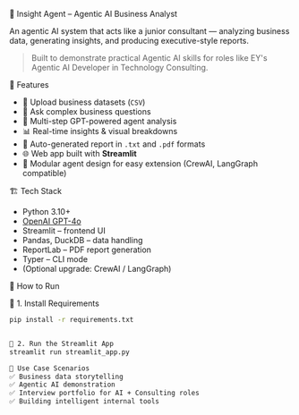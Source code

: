 🤖 Insight Agent – Agentic AI Business Analyst

An agentic AI system that acts like a junior consultant — analyzing business data, generating insights, and producing executive-style reports.

> Built to demonstrate practical Agentic AI skills for roles like EY's Agentic AI Developer in Technology Consulting.

🚀 Features

- 📁 Upload business datasets (`CSV`)
- 💬 Ask complex business questions
- 🧠 Multi-step GPT-powered agent analysis
- 📊 Real-time insights & visual breakdowns
- 📝 Auto-generated report in `.txt` and `.pdf` formats
- 🌐 Web app built with **Streamlit**
- 🧰 Modular agent design for easy extension (CrewAI, LangGraph compatible)

🏗️ Tech Stack

- Python 3.10+
- [OpenAI GPT-4o](https://platform.openai.com/)
- Streamlit – frontend UI
- Pandas, DuckDB – data handling
- ReportLab – PDF report generation
- Typer – CLI mode
- (Optional upgrade: CrewAI / LangGraph)

🧪 How to Run

🔧 1. Install Requirements

```bash
pip install -r requirements.txt


🚀 2. Run the Streamlit App
streamlit run streamlit_app.py

📌 Use Case Scenarios
✅ Business data storytelling
✅ Agentic AI demonstration
✅ Interview portfolio for AI + Consulting roles
✅ Building intelligent internal tools
